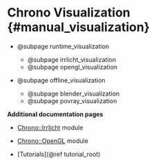Chrono Visualization {#manual_visualization}
=================================

* @subpage runtime_visualization
    * @subpage irrlicht_visualization
    * @subpage opengl_visualization

* @subpage offline_visualization
    * @subpage blender_visualization
    * @subpage povray_visualization

**Additional documentation pages**

* [Chrono::Irrlicht](group__irrlicht__module.html) module

* [Chrono::OpenGL](group__opengl__module.html) module

* [Tutorials](@ref tutorial_root)

